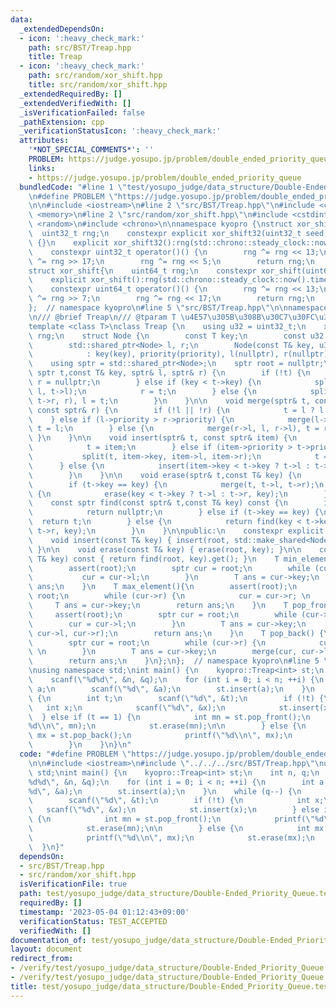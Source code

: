 ```yaml
---
data:
  _extendedDependsOn:
  - icon: ':heavy_check_mark:'
    path: src/BST/Treap.hpp
    title: Treap
  - icon: ':heavy_check_mark:'
    path: src/random/xor_shift.hpp
    title: src/random/xor_shift.hpp
  _extendedRequiredBy: []
  _extendedVerifiedWith: []
  _isVerificationFailed: false
  _pathExtension: cpp
  _verificationStatusIcon: ':heavy_check_mark:'
  attributes:
    '*NOT_SPECIAL_COMMENTS*': ''
    PROBLEM: https://judge.yosupo.jp/problem/double_ended_priority_queue
    links:
    - https://judge.yosupo.jp/problem/double_ended_priority_queue
  bundledCode: "#line 1 \"test/yosupo_judge/data_structure/Double-Ended_Priority_Queue.test.cpp\"\
    \n#define PROBLEM \"https://judge.yosupo.jp/problem/double_ended_priority_queue\"\
    \n\n#include <iostream>\n#line 2 \"src/BST/Treap.hpp\"\n#include <cassert>\n#include\
    \ <memory>\n#line 2 \"src/random/xor_shift.hpp\"\n#include <cstdint>\n#include\
    \ <random>\n#include <chrono>\n\nnamespace kyopro {\nstruct xor_shift32 {\n  \
    \  uint32_t rng;\n    constexpr explicit xor_shift32(uint32_t seed) : rng(seed)\
    \ {}\n    explicit xor_shift32():rng(std::chrono::steady_clock::now().time_since_epoch().count()){}\n\
    \    constexpr uint32_t operator()() {\n        rng ^= rng << 13;\n        rng\
    \ ^= rng >> 17;\n        rng ^= rng << 5;\n        return rng;\n    }\n};\n\n\
    struct xor_shift{\n    uint64_t rng;\n    constexpr xor_shift(uint64_t seed):rng(seed){}\n\
    \    explicit xor_shift():rng(std::chrono::steady_clock::now().time_since_epoch().count()){}\n\
    \    constexpr uint64_t operator()() {\n        rng ^= rng << 13;\n        rng\
    \ ^= rng >> 7;\n        rng ^= rng << 17;\n        return rng;\n    }\n};\n\n\
    };  // namespace kyopro\n#line 5 \"src/BST/Treap.hpp\"\n\nnamespace kyopro {\n\
    \n/// @brief Treap\n/// @tparam T \u4E57\u305B\u308B\u30C7\u30FC\u30BF\u578B\n\
    template <class T>\nclass Treap {\n    using u32 = uint32_t;\n    xor_shift32\
    \ rng;\n    struct Node {\n        const T key;\n        const u32 priority;\n\
    \        std::shared_ptr<Node> l, r;\n        Node(const T& key, u32 priority)\n\
    \            : key(key), priority(priority), l(nullptr), r(nullptr) {}\n    };\n\
    \    using sptr = std::shared_ptr<Node>;\n    sptr root = nullptr;\n    void split(const\
    \ sptr t,const T& key, sptr& l, sptr& r) {\n        if (!t) {\n            l =\
    \ r = nullptr;\n        } else if (key < t->key) {\n            split(t->l, key,\
    \ l, t->l);\n            r = t;\n        } else {\n            split(t->r, key,\
    \ t->r, r), l = t;\n        }\n    }\n\n    void merge(sptr& t, const sptr& l,\
    \ const sptr& r) {\n        if (!l || !r) {\n            t = l ? l : r;\n    \
    \    } else if (l->priority > r->priority) {\n            merge(l->r, l->r, r),\
    \ t = l;\n        } else {\n            merge(r->l, l, r->l), t = r;\n       \
    \ }\n    }\n\n    void insert(sptr& t, const sptr& item) {\n        if (!t) {\n\
    \            t = item;\n        } else if (item->priority > t->priority) {\n \
    \           split(t, item->key, item->l, item->r);\n            t = item;\n  \
    \      } else {\n            insert(item->key < t->key ? t->l : t->r, item);\n\
    \        }\n    }\n\n    void erase(sptr& t,const T& key) {\n        if (!t) return;\n\
    \        if (t->key == key) {\n            merge(t, t->l, t->r);\n        } else\
    \ {\n            erase(key < t->key ? t->l : t->r, key);\n        }\n    }\n\n\
    \    const sptr find(const sptr& t,const T& key) const {\n        if (!t) {\n\
    \            return nullptr;\n        } else if (t->key == key) {\n          \
    \  return t;\n        } else {\n            return find(key < t->key ? t->l :\
    \ t->r, key);\n        }\n    }\n\npublic:\n    constexpr explicit Treap():rng(2023){}\n\
    \    void insert(const T& key) { insert(root, std::make_shared<Node>(key, rng()));\
    \ }\n\n    void erase(const T& key) { erase(root, key); }\n\n    const Node* find(const\
    \ T& key) const { return find(root, key).get(); }\n    T min_element() const {\n\
    \        assert(root);\n        sptr cur = root;\n        while (cur->l) {\n \
    \           cur = cur->l;\n        }\n        T ans = cur->key;\n        return\
    \ ans;\n    }\n    T max_element(){\n        assert(root);\n        sptr cur =\
    \ root;\n        while (cur->r) {\n            cur = cur->r; \n        }\n   \
    \     T ans = cur->key;\n        return ans;\n    }\n    T pop_front() {\n   \
    \     assert(root);\n        sptr cur = root;\n        while (cur->l) {\n    \
    \        cur = cur->l;\n        }\n        T ans = cur->key;\n        merge(cur,\
    \ cur->l, cur->r);\n        return ans;\n    }\n    T pop_back() {\n        assert(root);\n\
    \        sptr cur = root;\n        while (cur->r) {\n            cur = cur->r;\
    \ \n        }\n        T ans = cur->key;\n        merge(cur, cur->l, cur->r);\n\
    \        return ans;\n    }\n};\n};  // namespace kyopro\n#line 5 \"test/yosupo_judge/data_structure/Double-Ended_Priority_Queue.test.cpp\"\
    \nusing namespace std;\nint main() {\n    kyopro::Treap<int> st;\n    int n, q;\n\
    \    scanf(\"%d%d\", &n, &q);\n    for (int i = 0; i < n; ++i) {\n        int\
    \ a;\n        scanf(\"%d\", &a);\n        st.insert(a);\n    }\n    while (q--)\
    \ {\n        int t;\n        scanf(\"%d\", &t);\n        if (!t) {\n         \
    \   int x;\n            scanf(\"%d\", &x);\n            st.insert(x);\n      \
    \  } else if (t == 1) {\n            int mn = st.pop_front();\n            printf(\"\
    %d\\n\", mn);\n            st.erase(mn);\n\n        } else {\n            int\
    \ mx = st.pop_back();\n            printf(\"%d\\n\", mx);\n            st.erase(mx);\n\
    \        }\n    }\n}\n"
  code: "#define PROBLEM \"https://judge.yosupo.jp/problem/double_ended_priority_queue\"\
    \n\n#include <iostream>\n#include \"../../../src/BST/Treap.hpp\"\nusing namespace\
    \ std;\nint main() {\n    kyopro::Treap<int> st;\n    int n, q;\n    scanf(\"\
    %d%d\", &n, &q);\n    for (int i = 0; i < n; ++i) {\n        int a;\n        scanf(\"\
    %d\", &a);\n        st.insert(a);\n    }\n    while (q--) {\n        int t;\n\
    \        scanf(\"%d\", &t);\n        if (!t) {\n            int x;\n         \
    \   scanf(\"%d\", &x);\n            st.insert(x);\n        } else if (t == 1)\
    \ {\n            int mn = st.pop_front();\n            printf(\"%d\\n\", mn);\n\
    \            st.erase(mn);\n\n        } else {\n            int mx = st.pop_back();\n\
    \            printf(\"%d\\n\", mx);\n            st.erase(mx);\n        }\n  \
    \  }\n}"
  dependsOn:
  - src/BST/Treap.hpp
  - src/random/xor_shift.hpp
  isVerificationFile: true
  path: test/yosupo_judge/data_structure/Double-Ended_Priority_Queue.test.cpp
  requiredBy: []
  timestamp: '2023-05-04 01:12:43+09:00'
  verificationStatus: TEST_ACCEPTED
  verifiedWith: []
documentation_of: test/yosupo_judge/data_structure/Double-Ended_Priority_Queue.test.cpp
layout: document
redirect_from:
- /verify/test/yosupo_judge/data_structure/Double-Ended_Priority_Queue.test.cpp
- /verify/test/yosupo_judge/data_structure/Double-Ended_Priority_Queue.test.cpp.html
title: test/yosupo_judge/data_structure/Double-Ended_Priority_Queue.test.cpp
---
```

